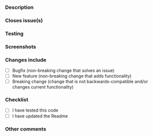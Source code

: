 ### Description

### Closes issue(s)

### Testing

### Screenshots

### Changes include
- [ ] Bugfix (non-breaking change that solves an issue)
- [ ] New feature (non-breaking change that adds functionality)
- [ ] Breaking change (change that is not backwards-compatible and/or changes current functionality)

### Checklist
- [ ] I have tested this code
- [ ] I have updated the Readme

### Other comments
